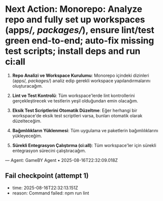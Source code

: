 # Next Action: Monorepo: Analyze repo and fully set up workspaces (apps/*, packages/*), ensure lint/test green end-to-end; auto-fix missing test scripts; install deps and run ci:all

1. **Repo Analizi ve Workspace Kurulumu**: Monorepo içindeki dizinleri (apps/*, packages/*) analiz edip gerekli workspace yapılandırmalarını oluşturacağım.

2. **Lint ve Test Kontrolü**: Tüm workspace'lerde lint kontrollerini gerçekleştirecek ve testlerin yeşil olduğundan emin olacağım.

3. **Eksik Test Scriptlerini Otomatik Düzeltme**: Eğer herhangi bir workspace'de eksik test scriptleri varsa, bunları otomatik olarak düzelteceğim.

4. **Bağımlılıkların Yüklenmesi**: Tüm uygulama ve paketlerin bağımlılıklarını yükleyeceğim.

5. **Sürekli Entegrasyon Çalıştırma (ci:all)**: Tüm workspace'ler için sürekli entegrasyon sürecini çalıştıracağım.

— Agent: GameBY Agent • 2025-08-16T22:32:09.018Z


## Fail checkpoint (attempt 1)
- time: 2025-08-16T22:32:13.151Z
- reason: Command failed: npm run lint
